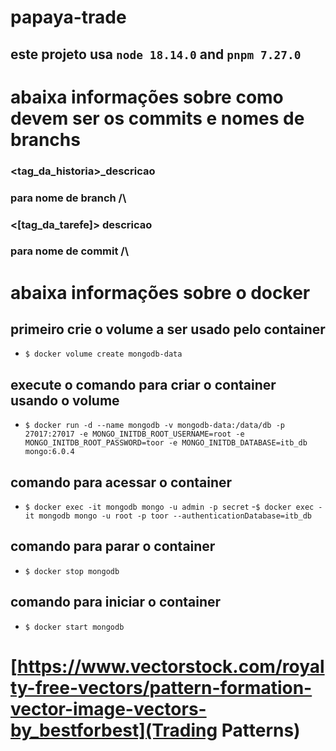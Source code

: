 # papaya-trade

## este projeto usa `node 18.14.0` and `pnpm 7.27.0`

# abaixa informações sobre como devem ser os commits e nomes de branchs

### <tag_da_historia>_descricao

### para nome de branch /\

### <[tag_da_tarefe]> descricao

### para nome de commit /\

# abaixa informações sobre o docker

## primeiro crie o volume a ser usado pelo container
- `$ docker volume create mongodb-data`

## execute o comando para criar o container usando o volume
- `$ docker run -d --name mongodb -v mongodb-data:/data/db -p 27017:27017 -e MONGO_INITDB_ROOT_USERNAME=root -e MONGO_INITDB_ROOT_PASSWORD=toor -e MONGO_INITDB_DATABASE=itb_db mongo:6.0.4`

## comando para acessar o container 
- `$ docker exec -it mongodb mongo -u admin -p secret`
-`$ docker exec -it mongodb mongo -u root -p toor --authenticationDatabase=itb_db`

## comando para parar o container 
- `$ docker stop mongodb`

## comando para iniciar o container
- `$ docker start mongodb`


# [https://www.vectorstock.com/royalty-free-vectors/pattern-formation-vector-image-vectors-by_bestforbest](Trading Patterns)
